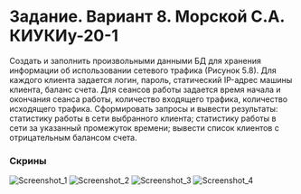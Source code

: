 # Задание. Вариант 8. Морской С.А. КИУКИу-20-1
Создать и заполнить произвольными данными БД для хранения информации об использовании сетевого трафика (Рисунок 5.8).
Для каждого клиента задается логин, пароль, статический IP-адрес машины клиента, баланс счета. Для сеансов работы задается время начала и окончания сеанса работы, количество входящего трафика, количество исходящего трафика.
Сформировать запросы и вывести результаты:
статистику работы в сети выбранного клиента;
статистику работы в сети за указанный промежуток времени;
вывести список клиентов с отрицательным балансом счета.
### Скрины
![Screenshot_1](https://user-images.githubusercontent.com/108541122/176934448-a555043a-a5b2-434e-b605-80d9402a0f39.png)
![Screenshot_2](https://user-images.githubusercontent.com/108541122/176934466-b1df697e-47c3-4781-8a04-cbb24ad1047a.png)
![Screenshot_3](https://user-images.githubusercontent.com/108541122/176934472-2330a9e9-4ab5-4daa-99a4-fb88b9b625a5.png)
![Screenshot_4](https://user-images.githubusercontent.com/108541122/176934477-830ece0e-08e5-4808-9883-179bc3382b22.png)
